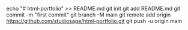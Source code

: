 echo "# html-portfolio" >> README.md
git init
git add README.md
git commit -m "first commit"
git branch -M main
git remote add origin https://github.com/studiosage/html-portfolio.git
git push -u origin main
